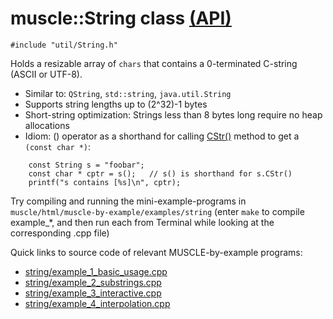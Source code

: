 # muscle::String class [(API)](https://public.msli.com/lcs/muscle/html/classmuscle_1_1String.html)

```#include "util/String.h"```

Holds a resizable array of `chars` that contains a 0-terminated C-string (ASCII or UTF-8).

* Similar to: `QString`, `std::string`, `java.util.String`
* Supports string lengths up to (2^32)-1 bytes
* Short-string optimization:  Strings less than 8 bytes long require no heap allocations
* Idiom:  () operator as a shorthand for calling [CStr()](https://public.msli.com/lcs/muscle/html/classmuscle_1_1String.html#ab716a97a695759248dfc7692bf99016a) method to get a `(const char *)`:

```
    const String s = "foobar";
    const char * cptr = s();   // s() is shorthand for s.CStr()
    printf("s contains [%s]\n", cptr);
```

Try compiling and running the mini-example-programs in `muscle/html/muscle-by-example/examples/string` (enter `make` to compile example_*, and then run each from Terminal while looking at the corresponding .cpp file)

Quick links to source code of relevant MUSCLE-by-example programs:

* [string/example_1_basic_usage.cpp](https://public.msli.com/lcs/muscle/muscle/html/muscle-by-example/examples/string/example_1_basic_usage.cpp)
* [string/example_2_substrings.cpp](https://public.msli.com/lcs/muscle/muscle/html/muscle-by-example/examples/string/example_2_substrings.cpp)
* [string/example_3_interactive.cpp](https://public.msli.com/lcs/muscle/muscle/html/muscle-by-example/examples/string/example_3_interactive.cpp)
* [string/example_4_interpolation.cpp](https://public.msli.com/lcs/muscle/muscle/html/muscle-by-example/examples/string/example_4_interpolation.cpp)
